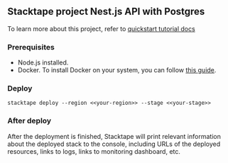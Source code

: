## Stacktape project Nest.js API with Postgres

To learn more about this project, refer to [quickstart tutorial docs](https://docs.stacktape.com/getting-started/quickstart-tutorials/nestjs-api-postgres-prisma/)

### Prerequisites

- Node.js installed.
- Docker. To install Docker on your system, you can follow [this guide](https://docs.docker.com/get-docker/).

### Deploy

```
stacktape deploy --region <<your-region>> --stage <<your-stage>>
```

### After deploy

After the deployment is finished, Stacktape will print relevant information about the deployed stack to the console,
including URLs of the deployed resources, links to logs, links to monitoring dashboard, etc.

